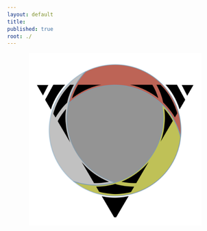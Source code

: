 ```yaml
---
layout: default
title:
published: true
root: ./
---
```


<center>
<a href="stagingGrounds"><img width="80%" align="middle" src="public/img/rapidExpedition.svg" alt="triSephirot" /></a>
</center>
